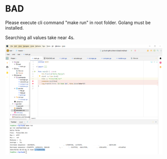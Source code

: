# BAD
Please execute cli command "make run" in root folder.
Golang must be installed.

Searching all values take near 4s.


![plot](./start.png)

